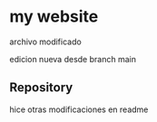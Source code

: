 # my website

archivo modificado

edicion nueva desde branch main

## Repository 

hice otras modificaciones en readme